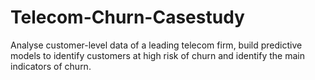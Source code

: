 # Telecom-Churn-Casestudy
Analyse customer-level data of a leading telecom firm, build predictive models to identify customers at high risk of churn and identify the main indicators of churn.
